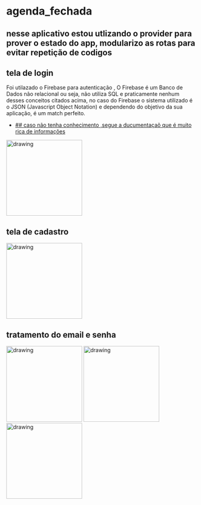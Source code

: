 # agenda_fechada
## nesse aplicativo estou utlizando o provider para prover o estado do app, modularizo as rotas para evitar repetição de codigos

## tela de login

Foi utilazado o Firebase para autenticação , O Firebase é um Banco de Dados não relacional ou seja, não utiliza SQL e praticamente nenhum desses conceitos citados acima, no caso do Firebase o sistema utilizado é o JSON (Javascript Object Notation) e dependendo do objetivo da sua aplicação, é um match perfeito.
- [## caso não tenha conhecimento ,segue a ducumentaçaõ que é muito rica de informações](https://firebase.google.com/?hl=pt)

<img src="https://i.ibb.co/Vq2g8RG/Screenshot-1640305669.png" alt="drawing" width="200"/>


## tela de cadastro
<img src="https://i.ibb.co/1drwGDt/cadastro.png" alt="drawing" border="0" width="200">

## tratamento do email e  senha
<img src="https://i.ibb.co/SffRzFC/tratamento.png" alt="drawing" border="0" width="200">
<img src="https://i.ibb.co/NrfY2wQ/tratamento2.png" alt="drawing" border="0" width="200">
<img src="https://i.ibb.co/VpxZgWD/tratamento3.png" alt="drawing" border="0" width="200">
